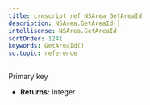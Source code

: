 ```yaml
---
title: crmscript_ref_NSArea_GetAreaId
description: NSArea.GetAreaId()
intellisense: NSArea.GetAreaId
sortOrder: 1241
keywords: GetAreaId()
so.topic: reference
---
```



Primary key



* **Returns:** Integer


